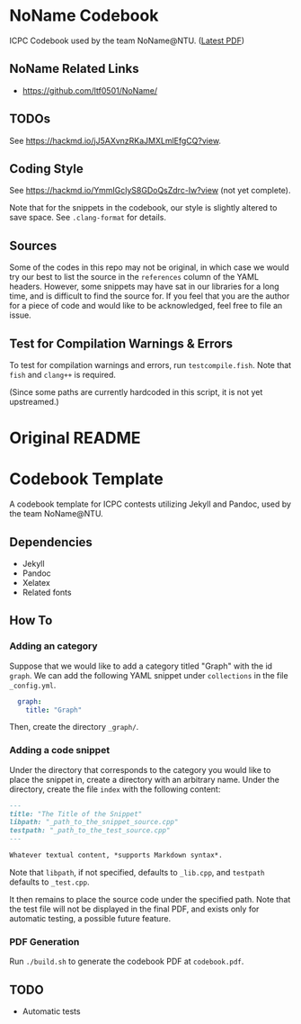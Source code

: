 # NoName Codebook #

ICPC Codebook used by the team NoName@NTU. ([Latest PDF](https://gitlab.com/nonamentu/codebook/-/jobs/artifacts/master/file/codebook.pdf?job=pdf_build))

## NoName Related Links ##

- <https://github.com/ltf0501/NoName/>

## TODOs ##

See <https://hackmd.io/jJ5AXvnzRKaJMXLmlEfgCQ?view>.

## Coding Style ##

See <https://hackmd.io/YmmIGclyS8GDoQsZdrc-Iw?view> (not yet complete).

Note that for the snippets in the codebook, our style is slightly altered to save space. See `.clang-format` for details.

## Sources ##

Some of the codes in this repo may not be original, in which case we would try our best to list the source in the `references` column of the YAML headers. However, some snippets may have sat in our libraries for a long time, and is difficult to find the source for. If you feel that you are the author for a piece of code and would like to be acknowledged, feel free to file an issue.

## Test for Compilation Warnings & Errors ##

To test for compilation warnings and errors, run `testcompile.fish`. Note that `fish` and `clang++` is required.

(Since some paths are currently hardcoded in this script, it is not yet upstreamed.)

# Original README #
# Codebook Template

A codebook template for ICPC contests utilizing Jekyll and Pandoc, used by the team NoName@NTU.

## Dependencies
- Jekyll
- Pandoc
- Xelatex
- Related fonts

## How To

### Adding an category

Suppose that we would like to add a category titled "Graph" with the id `graph`. We can add the following YAML snippet under `collections` in the file `_config.yml`.

``` yaml
  graph:
    title: "Graph"
```

Then, create the directory `_graph/`.

### Adding a code snippet

Under the directory that corresponds to the category you would like to place the snippet in, create a directory with an arbitrary name. Under the directory, create the file `index` with the following content:

``` md
---
title: "The Title of the Snippet"
libpath: "_path_to_the_snippet_source.cpp"
testpath: "_path_to_the_test_source.cpp"
---

Whatever textual content, *supports Markdown syntax*.
```

Note that `libpath`, if not specified, defaults to `_lib.cpp`, and `testpath` defaults to `_test.cpp`.

It then remains to place the source code under the specified path. Note that the test file will not be displayed in the final PDF, and exists only for automatic testing, a possible future feature.

### PDF Generation

Run `./build.sh` to generate the codebook PDF at `codebook.pdf`.

## TODO

- Automatic tests
